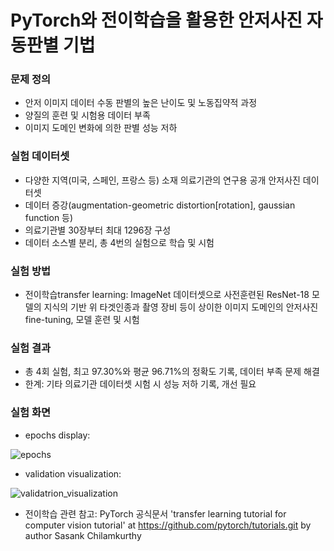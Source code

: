 # PyTorch와 전이학습을 활용한 안저사진 자동판별 기법

### 문제 정의
- 안저 이미지 데이터 수동 판별의 높은 난이도 및 노동집약적 과정
- 양질의 훈련 및 시험용 데이터 부족
- 이미지 도메인 변화에 의한 판별 성능 저하

### 실험 데이터셋
- 다양한 지역(미국, 스페인, 프랑스 등) 소재 의료기관의 연구용 공개 안저사진 데이터셋
- 데이터 증강(augmentation-geometric distortion[rotation], gaussian function 등)
- 의료기관별 30장부터 최대 1296장 구성
- 데이터 소스별 분리, 총 4번의 실험으로 학습 및 시험

### 실험 방법
- 전이학습transfer learning: ImageNet 데이터셋으로 사전훈련된 ResNet-18 모델의 지식의 기반 위 타겟인종과 촬영 장비 등이 상이한 이미지 도메인의 안저사진 fine-tuning, 모델 훈련 및 시험

### 실험 결과
- 총 4회 실험, 최고 97.30%와 평균 96.71%의 정확도 기록, 데이터 부족 문제 해결
- 한계: 기타 의료기관 데이터셋 시험 시 성능 저하 기록, 개선 필요

### 실험 화면

- epochs display:

![epochs](https://user-images.githubusercontent.com/71416000/182088911-23713828-1afb-4f18-a6f0-f12d803373e4.jpg)


- validation visualization:

![validatrion_visualization](https://user-images.githubusercontent.com/71416000/182088908-bc6382ae-0b3e-4e35-a73d-c1c88c8652cf.jpg)

- 전이학습 관련 참고:
PyTorch 공식문서 'transfer learning tutorial for computer vision tutorial' at https://github.com/pytorch/tutorials.git by author Sasank Chilamkurthy
